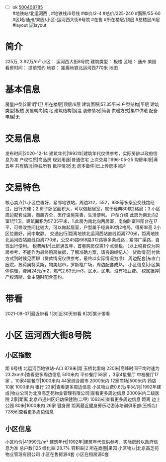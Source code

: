 - [ ] ok [500408785](https://bj.5i5j.com/ershoufang/500408785.html)  
 #地铁站/北运河西 ,  #地铁线/6号线
#单价/2-4 #总价/225-240 #面积/55-60   #区域/通州/果园/小区-运河西大街8号院 #在售 #所在楼层/顶层 #总楼层/6层 #layout 
![layout](http://image2.5i5j.com//group1/M00/B8/0D/CgqJMl3H5fyAfRsvAAEL_GvgsgU222.jpg_P5.jpg) 
# 简介 
 225万,  3.92万/m² 
小区： 运河西大街8号院
建筑类型： 板楼
区域： 通州 果园
看房时间： 提前预约
地铁： 距离地铁北运河西770米 地图
# 基本信息 
 房屋户型|2室1厅1卫
所在楼层|顶层/6层
建筑面积|57.35平米
户型结构|平层
建筑类型|板楼
房屋朝向|南北
建筑结构|钢混
装修情况|简装
供暖方式|集中供暖
配备电梯|无
# 交易信息 
 发布时间|2020-12-14
建筑年代|1992年|建筑年代仅供参考，实际房龄以政府信息为准
产权性质|商品房
规划用途|普通住宅
上次交易|1996-05-25
购房年限|满五年
共有情况|单独所有
抵押情况|无
房本备件|已上传房本照片
# 交易特色 
 核心卖点|1.小区位置好，紧邻地铁站，周边312，552，938等多条公交线路经过，出行方便；2.房子卧室面积大，可以做起居室，属于经典80筑2格局；3.小区周边配套成熟，商超齐全，医疗设施完善，生活便利。
户型介绍|此房为南北向2室1厅1卫，建筑面积为57.35平米，1.此房为南北向两居室，南向卧室带阳台在17平，可修改空间比较大，可以做起居室，户型属于经典80筑2格局，得房率高  2小区位置好，闹中取静。
交通出行|距离地铁北运河西站直线距离770米，距离地铁北运河西站直线距离770米，公交45路668路312路等多条线路；紧邻广渠路，自驾出行便利。
税费解析|此房满五年，首套购房仅需1个点契税。（以上税费仅为购房参考，不能作为最终购房依据，了解准确方案，请咨询经纪人）
贷款情况|付款方式到时候见面聊（贷款情况仅供参考，最终以实际情况为准）
周边配套|东直门医院，苏荷奥特莱斯，物美超市，罗斯福广场，周边配套成熟。
小区信息|小区集体供暖，费用24元/m2，燃气2.63元/m3，民水，民电，没有物业费。
权属抵押|产权清晰，业主随时配合签约。
# 带看 
 2021-08-07|最近带看	 1|次|近30天带看	 8|次|累计带看
# 小区 运河西大街8号院
## 小区指数 
 距 6号线 北运河西地铁站-A口 879米|距 玉桥北里站 220米|高峰时间平均时速为23.2km/h|查看更多周边信息
500米内 平价餐厅58家 ，3家4星餐厅
中档餐厅17家 ，10家4星餐厅|1000米内 44家综合超市
2000米内 12家商场|500米内 药店 10家
1000米内 银行 23家|查看更多周边信息
小区物业费0.6元/平米/月|1992年建成|物业公司为北京高芝苑物业管理有限公司|查看更多周边信息
2000米内二级医院 2家|距离 北京市通州区妇幼保健院(二甲)  1062米|查看更多周边信息
距离 边上公园 80米|1000米内 26家 健身房
距离最近健身房乐动游泳培训俱乐部(玉桥店) 728米|查看更多周边信息
## 小区信息 
 小区均价|41999元/m²
建筑年代|1992年|建筑年代仅供参考，实际房龄以政府信息为准
总户数|125
绿化率|28.7%
容积率|2
所在商圈|果园
小区物业|北京高芝苑物业管理有限公司
小区在售房源4套
小区在租房源0套
